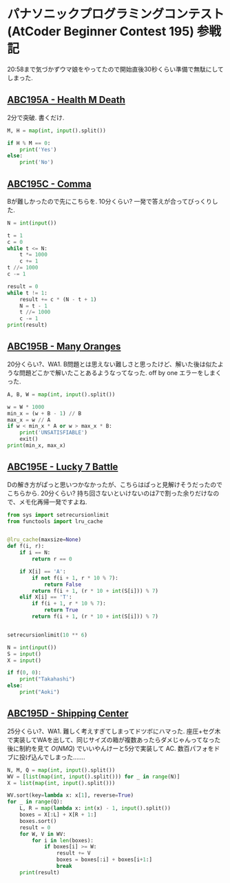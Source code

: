# パナソニックプログラミングコンテスト (AtCoder Beginner Contest 195) 参戦記

20:58まで気づかずウマ娘をやってたので開始直後30秒くらい準備で無駄にしてしまった.

## [ABC195A - Health M Death](https://atcoder.jp/contests/abc195/tasks/abc195_a)

2分で突破. 書くだけ.

```python
M, H = map(int, input().split())

if H % M == 0:
    print('Yes')
else:
    print('No')
```

## [ABC195C - Comma](https://atcoder.jp/contests/abc195/tasks/abc195_c)

Bが難しかったので先にこちらを. 10分くらい? 一発で答えが合ってびっくりした.

```python
N = int(input())

t = 1
c = 0
while t <= N:
    t *= 1000
    c += 1
t //= 1000
c -= 1

result = 0
while t != 1:
    result += c * (N - t + 1)
    N = t - 1
    t //= 1000
    c -= 1
print(result)
```

## [ABC195B - Many Oranges](https://atcoder.jp/contests/abc195/tasks/abc195_b)

20分くらい?、WA1. B問題とは思えない難しさと思ったけど、解いた後は似たような問題どこかで解いたことあるようなってなった. off by one エラーをしまくった.

```python
A, B, W = map(int, input().split())

w = W * 1000
min_x = (w + B - 1) // B
max_x = w // A
if w < min_x * A or w > max_x * B:
    print('UNSATISFIABLE')
    exit()
print(min_x, max_x)
```

## [ABC195E - Lucky 7 Battle](https://atcoder.jp/contests/abc195/tasks/abc195_e)

Dの解き方がぱっと思いつかなかったが、こちらはぱっと見解けそうだったのでこちらから. 20分くらい? 持ち回さないといけないのは7で割った余りだけなので、メモ化再帰一発ですよね.

```python
from sys import setrecursionlimit
from functools import lru_cache


@lru_cache(maxsize=None)
def f(i, r):
    if i == N:
        return r == 0

    if X[i] == 'A':
        if not f(i + 1, r * 10 % 7):
            return False
        return f(i + 1, (r * 10 + int(S[i])) % 7)
    elif X[i] == 'T':
        if f(i + 1, r * 10 % 7):
            return True
        return f(i + 1, (r * 10 + int(S[i])) % 7)


setrecursionlimit(10 ** 6)

N = int(input())
S = input()
X = input()

if f(0, 0):
    print("Takahashi")
else:
    print("Aoki")
```

## [ABC195D - Shipping Center](https://atcoder.jp/contests/abc195/tasks/abc195_d)

25分くらい?、WA1. 難しく考えすぎてしまってドツボにハマった. 座圧+セグ木で実装してWAを出して、同じサイズの箱が複数あったらダメじゃんってなった後に制約を見て *O*(*NMQ*) でいいやんけーと5分で実装して AC. 数百パフォをドブに投げ込んでしまった…….

```python
N, M, Q = map(int, input().split())
WV = [list(map(int, input().split())) for _ in range(N)]
X = list(map(int, input().split()))

WV.sort(key=lambda x: x[1], reverse=True)
for _ in range(Q):
    L, R = map(lambda x: int(x) - 1, input().split())
    boxes = X[:L] + X[R + 1:]
    boxes.sort()
    result = 0
    for W, V in WV:
        for i in len(boxes):
            if boxes[i] >= W:
                result += V
                boxes = boxes[:i] + boxes[i+1:]
                break
    print(result)
```
